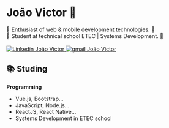 # João Victor 🤠

🚀 Enthusiast of web & mobile development technologies. 🚀<br>
🚀 Student at technical school ETEC | Systems Development. 🚀<br><br>
  <a href="https://www.linkedin.com/in/joao-vict0r/">
        <img 
            alt="Linkedin João Victor" 
            src="https://img.shields.io/badge/-João%20Victor-%230077b5?style=flat-square&logo=linkedin">
   </a>
  <a href="mailto:joaovictorcsantos13@gmail.com">
        <img 
            alt="gmail João Victor" 
            src="https://img.shields.io/badge/-joaovictorcsantos13@gmail.com-%23c14438?style=flat-square&logo=gmail&logoColor=white">
   </a>


## :books: Studing


<strong>Programming</strong>
<ul>
  <li>Vue.js, Bootstrap...</li>  
  <li>JavaScript, Node.js...</li>
  <li>ReactJS, React Native...</li>
  <li>Systems Development in ETEC school</li>
</ul>
